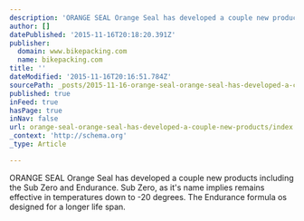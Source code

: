 ```yaml
---
description: 'ORANGE SEAL Orange Seal has developed a couple new products including the Sub Zero and Endurance. Sub Zero, as it’s name implies remains effective in temperatur'
author: []
datePublished: '2015-11-16T20:18:20.391Z'
publisher:
  domain: www.bikepacking.com
  name: bikepacking.com
title: ''
dateModified: '2015-11-16T20:16:51.784Z'
sourcePath: _posts/2015-11-16-orange-seal-orange-seal-has-developed-a-couple-new-products.md
published: true
inFeed: true
hasPage: true
inNav: false
url: orange-seal-orange-seal-has-developed-a-couple-new-products/index.html
_context: 'http://schema.org'
_type: Article

---
```

ORANGE SEAL Orange Seal has developed a couple new products including the Sub Zero and Endurance. Sub Zero, as it's name implies remains effective in temperatures down to -20 degrees. The Endurance formula os designed for a longer life span.